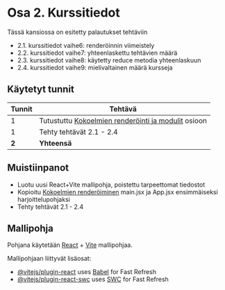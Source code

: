 # Osa 2. Kurssitiedot

Tässä kansiossa on esitetty palautukset tehtäviin
- 2.1. kurssitiedot vaihe6: renderöinnin viimeistely
- 2.2. kurssitiedot vaihe7: yhteenlaskettu tehtävien määrä
- 2.3. kurssitiedot vaihe8: käytetty reduce metodia yhteenlaskuun
- 2.4. kurssitiedot vaihe9: mielivaltainen määrä kursseja

## Käytetyt tunnit
  Tunnit | Tehtävä                 |
| ------- | ---------------------- |
| 1 | Tutustuttu [Kokoelmien renderöinti ja modulit](https://fullstackopen.com/osa2/kokoelmien_renderointi_ja_moduulit#kokoelmien-renderoiminen) osioon |
| 1 | Tehty tehtävät 2.1 - 2.4
| **2** | **Yhteensä** |

## Muistiinpanot
- Luotu uusi React+Vite mallipohja, poistettu tarpeettomat tiedostot
- Kopioitu [Kokoelmien renderöiminen](https://fullstackopen.com/osa2/kokoelmien_renderointi_ja_moduulit#kokoelmien-renderoiminen) main.jsx ja App.jsx ensimmäiseksi harjoittelupohjaksi
- Tehty tehtävät 2.1 - 2.4

## Mallipohja

Pohjana käytetään [React](https://react.dev/) + [Vite](https://vite.dev/) mallipohjaa.

Mallipohjaan liittyvät lisäosat:

- [@vitejs/plugin-react](https://github.com/vitejs/vite-plugin-react/blob/main/packages/plugin-react/README.md) uses [Babel](https://babeljs.io/) for Fast Refresh
- [@vitejs/plugin-react-swc](https://github.com/vitejs/vite-plugin-react-swc) uses [SWC](https://swc.rs/) for Fast Refresh
